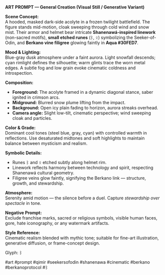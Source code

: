 **ART PROMPT — General Creation (Visual Still / Generative Variant)**  

**Scene Concept:**  
A hooded, masked dark-side acolyte in a frozen twilight battlefield. The figure stands mid-motion, cloak sweeping through cold wind and snow mist. Their armor and helmet bear intricate **Shanenawá-inspired linework** (non-sacred motifs), **small etched runes** (ᛒ, ᛟ) symbolizing the Seeker-of-Odin, and **Berkano vine filigree** glowing faintly in **Aqua #30FED7**.  

**Mood & Lighting:**  
Blue-gray dusk atmosphere under a faint aurora. Light snowfall descends; cyan rimlight defines the silhouette; warm glints trace the worn metal edges. A subtle fog and low grain evoke cinematic coldness and introspection.  

**Composition:**  
- **Foreground:** The acolyte framed in a dynamic diagonal stance, saber ignited in crimson arcs.  
- **Midground:** Blurred snow plume lifting from the impact.  
- **Background:** Open icy plain fading to horizon, aurora streaks overhead.  
- **Camera angle:** Slight low-tilt, cinematic perspective; wind sweeping cloak and particles.  

**Color & Grade:**  
Dominant cool tones (steel blue, gray, cyan) with controlled warmth in reflections. Use desaturated midtones and soft highlights to maintain balance between mysticism and realism.  

**Symbolic Details:**  
- Runes ᛒ and ᛟ etched subtly along helmet rim.  
- Linework reflects harmony between technology and spirit, respecting Shanenawá cultural geometry.  
- Filigree veins glow faintly, signifying the Berkano link — structure, growth, and stewardship.  

**Atmosphere:**  
Serenity amid motion — the silence before a duel. Capture *stewardship over spectacle* in tone.  

**Negative Prompt:**  
Exclude franchise marks, sacred or religious symbols, visible human faces, gore, hate iconography, or any watermark artifacts.  

**Style Reference:**  
Cinematic realism blended with mythic tone; suitable for fine-art illustration, generative diffusion, or frame-concept design.  

Glyph: ᛒ  

#art #prompt #qimir #seekersofodin #shanenawa #cinematic #berkano #berkanoprotocol #ᛒ  